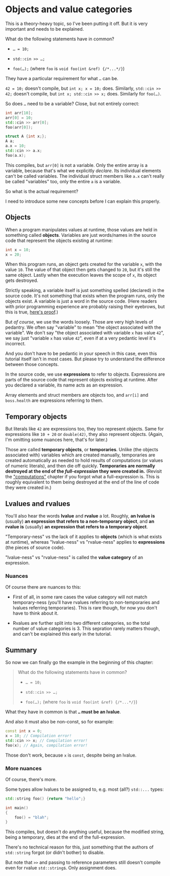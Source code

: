 # Objects and value categories

This is a theory-heavy topic, so I've been putting it off. But it is very important and needs to be explained.

What do the following statements have in common?

* `… = 10;`

* `std::cin >> …;`

* `foo(…);` (where `foo` is `void foo(int &ref) {/*...*/}`)

They have a particular requirement for what `…` can be.

`42 = 10;` doesn't compile, but `int x; x = 10;` does. Similarly, `std::cin >> 42;` doesn't compile, but `int x; std::cin >> x;` does. Similarly for `foo(…)`.

So does `…` need to be a variable? Close, but not entirely correct:

```cpp
int arr[10];
arr[0] = 10;
std::cin >> arr[0];
foo(arr[0]);

struct A {int x;};
A a;
a.x = 10;
std::cin >> a.x;
foo(a.x);
```

This compiles, but `arr[0]` is not a variable. Only the entire array is a variable, because that's what we explicitly *declare*. Its individual elements can't be called variables. The individual struct members like `a.x` can't really be called "variables" too, only the entire `a` is a variable.

So what is the actual requirement?

I need to introduce some new concepts before I can explain this properly.

## Objects

When a program manipulates values at runtime, those values are held in something called **objects**. Variables are just words/names in the source code that represent the objects existing at runtime:
```cpp
int x = 10;
x = 20;
```
When this program runs, an object gets created for the variable `x`, with the value `10`. The value of that object then gets changed to `20`, but it's still the same object. Lastly when the execution leaves the scope of `x`, its object gets destroyed.

Strictly speaking, a variable itself is just something spelled (declared) in the source code. It's not something that exists when the program runs, only the objects exist. A variable is just a word in the source code. (Here readers with prior programming experience are probably raising their eyebrows, but this is true, [here's proof](https://stackoverflow.com/a/79566664/2752075).)

But *of course*, we use the words loosely. Those are very high levels of pedantry. We often say "variable" to mean "the object associated with the variable". We don't say "the object associated with variable `x` has value `42`", we say just "variable `x` has value `42`", even if at a very pedantic level it's incorrect.

And you don't have to be pedantic in your speech in this case, even this tutorial itself isn't in most cases. But please try to understand the difference between those concepts.

In the source code, we use **expressions** to refer to objects. Expressions are parts of the source code that represent objects existing at runtime. After you declared a variable, its name acts as an expression.

Array elements and struct members are objects too, and `arr[i]` and `boss.health` are expressions referring to them.

## Temporary objects

But literals like `42` are expressions too, they too represent objects. Same for expressions like `10 + 20` or `double(42)`, they also represent objects. (Again, I'm omitting some nuances here, that's for later.)

Those are called **temporary objects**, or **temporaries**. Unlike (the objects associated with) variables which are created manually, temporaries are created automatically as needed to hold results of computations (or values of numeric literals), and then die off quickly. **Temporaries are normally destroyed at the end of the *full-expression* they were created in.** (Revisit the ["computations"](./03_computations.md) chapter if you forgot what a full-expression is. This is roughly equivalent to them being destroyed at the end of the line of code they were created in.)

## Lvalues and rvalues

You'll also hear the words **lvalue** and **rvalue** a lot. Roughly, **an lvalue is** (usually) **an expression that refers to a non-temporary object**, and **an rvalue is** (usually) **an expression that refers to a temporary object**.

"Temporary-ness" vs the lack of it applies to **objects** (which is what exists at runtime), whereas "lvalue-ness" vs "rvalue-ness" applies to **expressions** (the pieces of source code).

"lvalue-ness" vs "rvalue-ness" is called the **value category** of an expression.

### Nuances

Of course there are nuances to this:

* First of all, in some rare cases the value category will not match temporary-ness (you'll have rvalues referring to non-temporaries and lvalues referring temporaries). This is rare though, for now you don't have to think about it.

* Rvalues are further split into two different categories, so the total number of value categories is 3. This sepration rarely matters though, and can't be explained this early in the tutorial.

## Summary

So now we can finally go the example in the beginning of this chapter:

> What do the following statements have in common?
>
> * `… = 10;`
>
> * `std::cin >> …;`
>
> * `foo(…);` (where `foo` is `void foo(int &ref) {/*...*/}`)

What they have in common is that **`…` must be an lvalue**.

And also it must also be non-const, so for example:
```cpp
const int x = 0;
x = 10; // Compilation error!
std::cin >> x; // Compilation error!
foo(x); // Again, compilation error!
```
Those don't work, because `x` is `const`, despite being an lvalue.

### More nuances

Of course, there's more.

Some types allow lvalues to be assigned to, e.g. most (all?) `std::...` types:
```cpp
std::string foo() {return "hello";}

int main()
{
    foo() = "blah";
}
```
This compiles, but doesn't do anything useful, because the modified string, being a temporary, dies at the end of the full-expression.

There's no technical reason for this, just something that the authors of `std::string` forgot (or didn't bother) to disable.

But note that `>>` and passing to reference parameters still doesn't compile even for rvalue `std::string`s. Only assignment does.
